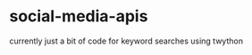 social-media-apis
=================

currently just a bit of code for keyword searches using twython
